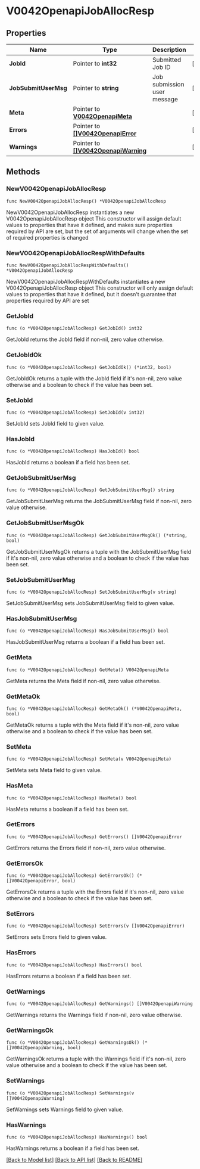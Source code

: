 # V0042OpenapiJobAllocResp

## Properties

Name | Type | Description | Notes
------------ | ------------- | ------------- | -------------
**JobId** | Pointer to **int32** | Submitted Job ID | [optional] 
**JobSubmitUserMsg** | Pointer to **string** | Job submission user message | [optional] 
**Meta** | Pointer to [**V0042OpenapiMeta**](V0042OpenapiMeta.md) |  | [optional] 
**Errors** | Pointer to [**[]V0042OpenapiError**](V0042OpenapiError.md) |  | [optional] 
**Warnings** | Pointer to [**[]V0042OpenapiWarning**](V0042OpenapiWarning.md) |  | [optional] 

## Methods

### NewV0042OpenapiJobAllocResp

`func NewV0042OpenapiJobAllocResp() *V0042OpenapiJobAllocResp`

NewV0042OpenapiJobAllocResp instantiates a new V0042OpenapiJobAllocResp object
This constructor will assign default values to properties that have it defined,
and makes sure properties required by API are set, but the set of arguments
will change when the set of required properties is changed

### NewV0042OpenapiJobAllocRespWithDefaults

`func NewV0042OpenapiJobAllocRespWithDefaults() *V0042OpenapiJobAllocResp`

NewV0042OpenapiJobAllocRespWithDefaults instantiates a new V0042OpenapiJobAllocResp object
This constructor will only assign default values to properties that have it defined,
but it doesn't guarantee that properties required by API are set

### GetJobId

`func (o *V0042OpenapiJobAllocResp) GetJobId() int32`

GetJobId returns the JobId field if non-nil, zero value otherwise.

### GetJobIdOk

`func (o *V0042OpenapiJobAllocResp) GetJobIdOk() (*int32, bool)`

GetJobIdOk returns a tuple with the JobId field if it's non-nil, zero value otherwise
and a boolean to check if the value has been set.

### SetJobId

`func (o *V0042OpenapiJobAllocResp) SetJobId(v int32)`

SetJobId sets JobId field to given value.

### HasJobId

`func (o *V0042OpenapiJobAllocResp) HasJobId() bool`

HasJobId returns a boolean if a field has been set.

### GetJobSubmitUserMsg

`func (o *V0042OpenapiJobAllocResp) GetJobSubmitUserMsg() string`

GetJobSubmitUserMsg returns the JobSubmitUserMsg field if non-nil, zero value otherwise.

### GetJobSubmitUserMsgOk

`func (o *V0042OpenapiJobAllocResp) GetJobSubmitUserMsgOk() (*string, bool)`

GetJobSubmitUserMsgOk returns a tuple with the JobSubmitUserMsg field if it's non-nil, zero value otherwise
and a boolean to check if the value has been set.

### SetJobSubmitUserMsg

`func (o *V0042OpenapiJobAllocResp) SetJobSubmitUserMsg(v string)`

SetJobSubmitUserMsg sets JobSubmitUserMsg field to given value.

### HasJobSubmitUserMsg

`func (o *V0042OpenapiJobAllocResp) HasJobSubmitUserMsg() bool`

HasJobSubmitUserMsg returns a boolean if a field has been set.

### GetMeta

`func (o *V0042OpenapiJobAllocResp) GetMeta() V0042OpenapiMeta`

GetMeta returns the Meta field if non-nil, zero value otherwise.

### GetMetaOk

`func (o *V0042OpenapiJobAllocResp) GetMetaOk() (*V0042OpenapiMeta, bool)`

GetMetaOk returns a tuple with the Meta field if it's non-nil, zero value otherwise
and a boolean to check if the value has been set.

### SetMeta

`func (o *V0042OpenapiJobAllocResp) SetMeta(v V0042OpenapiMeta)`

SetMeta sets Meta field to given value.

### HasMeta

`func (o *V0042OpenapiJobAllocResp) HasMeta() bool`

HasMeta returns a boolean if a field has been set.

### GetErrors

`func (o *V0042OpenapiJobAllocResp) GetErrors() []V0042OpenapiError`

GetErrors returns the Errors field if non-nil, zero value otherwise.

### GetErrorsOk

`func (o *V0042OpenapiJobAllocResp) GetErrorsOk() (*[]V0042OpenapiError, bool)`

GetErrorsOk returns a tuple with the Errors field if it's non-nil, zero value otherwise
and a boolean to check if the value has been set.

### SetErrors

`func (o *V0042OpenapiJobAllocResp) SetErrors(v []V0042OpenapiError)`

SetErrors sets Errors field to given value.

### HasErrors

`func (o *V0042OpenapiJobAllocResp) HasErrors() bool`

HasErrors returns a boolean if a field has been set.

### GetWarnings

`func (o *V0042OpenapiJobAllocResp) GetWarnings() []V0042OpenapiWarning`

GetWarnings returns the Warnings field if non-nil, zero value otherwise.

### GetWarningsOk

`func (o *V0042OpenapiJobAllocResp) GetWarningsOk() (*[]V0042OpenapiWarning, bool)`

GetWarningsOk returns a tuple with the Warnings field if it's non-nil, zero value otherwise
and a boolean to check if the value has been set.

### SetWarnings

`func (o *V0042OpenapiJobAllocResp) SetWarnings(v []V0042OpenapiWarning)`

SetWarnings sets Warnings field to given value.

### HasWarnings

`func (o *V0042OpenapiJobAllocResp) HasWarnings() bool`

HasWarnings returns a boolean if a field has been set.


[[Back to Model list]](../README.md#documentation-for-models) [[Back to API list]](../README.md#documentation-for-api-endpoints) [[Back to README]](../README.md)



